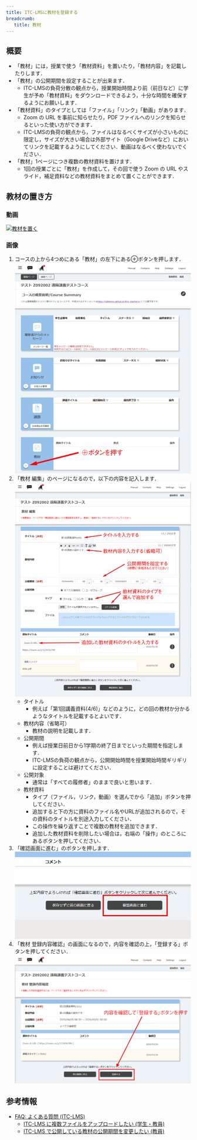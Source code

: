 ```yaml
---
title: ITC-LMSに教材を登録する
breadcrumb:
   title: 教材
---
```


## 概要
* 「教材」には，授業で使う「教材資料」を置いたり，「教材内容」を記載したりします．
* 「教材」の公開期間を設定することが出来ます．
    * ITC-LMSの負荷分散の観点から，授業開始時間より前（前日など）に学生が予め「教材資料」をダウンロードできるよう，十分な時間を確保するようにお願いします．
* 「教材資料」のタイプとしては「ファイル」「リンク」「動画」があります．
    * Zoom の URL を事前に知らせたり，PDF ファイルへのリンクを知らせるといった使い方ができます．
    * ITC-LMSの負荷の観点から，ファイルはなるべくサイズが小さいものに限定し，サイズが大きい場合は外部サイト（Google Driveなど）においてリンクを記載するようにしてください．動画はなるべく使わないでください．
* 「教材」1ページにつき複数の教材資料を置けます．
    * 1回の授業ごとに「教材」を作成して，その回で使う Zoom の URL やスライド，補足資料などの教材資料をまとめて置くことができます．



## 教材の置き方

### 動画

[![教材を置く](https://img.youtube.com/vi/ykUV4ZU9QzY/0.jpg)](https://www.youtube.com/watch?v=ykUV4ZU9QzY)

### 画像

1. コースの上から4つめにある「教材」の左下にある⊕ボタンを押します．
![教材](material1.png)
1. 「教材 編集」のページになるので，以下の内容を記入します．
![教材 編集](material2.png)
   * タイトル
      * 例えば「第1回講義資料(4/6)」などのように，どの回の教材か分かるようなタイトルを記載するとよいです．
   * 教材内容（省略可）
      * 教材の説明を記載します．
   * 公開期間
      * 例えば授業日前日から1学期の終了日までといった期間を指定します．
      * ITC-LMSの負荷の観点から，公開開始時間を授業開始時間ギリギリに設定することは避けてください．
   * 公開対象
      * 通常は「すべての履修者」のままで良いと思います．
   * 教材資料
      * タイプ（ファイル，リンク，動画）を選んでから「追加」ボタンを押してください．
      * 追加すると下の方に資料のファイル名やURLが追加されるので，その資料のタイトルを別途入力してください．
      * この操作を繰り返すことで複数の教材を追加できます．
      * 追加した教材資料を削除したい場合は，右端の「操作」のところにあるボタンを押してください．
1. 「確認画面に進む」のボタンを押します．
![確認画面に進む](material3.png)
1. 「教材 登録内容確認」の画面になるので，内容を確認の上，「登録する」ボタンを押してください．
![教材 登録内容確認](material4.png)



## 参考情報
* <a href="https://www.ecc.u-tokyo.ac.jp/itc-lms/faq.html">FAQ: よくある質問 (ITC-LMS)</a>
  * <a href="https://www.ecc.u-tokyo.ac.jp/announcement/2014/04/16_1866.html">ITC-LMS に複数ファイルをアップロードしたい (学生・教員)</a>
  * <a href="https://www.ecc.u-tokyo.ac.jp/announcement/2014/04/18_1876.html">ITC-LMS で公開している教材の公開期間を変更したい (教員)</a>
